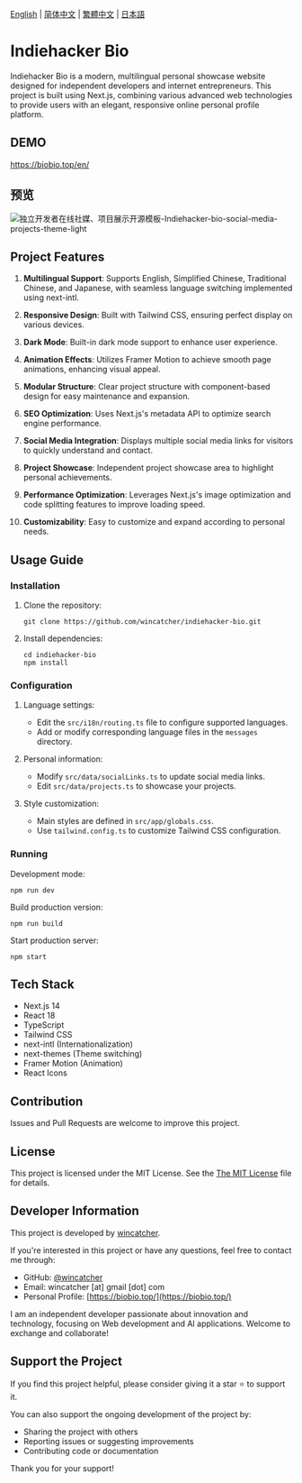 
[English](README-EN.md) | [简体中文](README.md) | [繁體中文](README-Hant.md) | [日本語](README-JA.md)

# Indiehacker Bio

Indiehacker Bio is a modern, multilingual personal showcase website designed for independent developers and internet entrepreneurs. This project is built using Next.js, combining various advanced web technologies to provide users with an elegant, responsive online personal profile platform.

## DEMO

[ https://biobio.top/en/ ]( https://biobio.top/en/ )

## 预览

![独立开发者在线社媒、项目展示开源模板-Indiehacker-bio-social-media-projects-theme-light](https://github.com/user-attachments/assets/d1107139-f019-4fe3-b2cd-9fb764e3e01d)

## Project Features

1. **Multilingual Support**: Supports English, Simplified Chinese, Traditional Chinese, and Japanese, with seamless language switching implemented using next-intl.

2. **Responsive Design**: Built with Tailwind CSS, ensuring perfect display on various devices.

3. **Dark Mode**: Built-in dark mode support to enhance user experience.

4. **Animation Effects**: Utilizes Framer Motion to achieve smooth page animations, enhancing visual appeal.

5. **Modular Structure**: Clear project structure with component-based design for easy maintenance and expansion.

6. **SEO Optimization**: Uses Next.js's metadata API to optimize search engine performance.

7. **Social Media Integration**: Displays multiple social media links for visitors to quickly understand and contact.

8. **Project Showcase**: Independent project showcase area to highlight personal achievements.

9. **Performance Optimization**: Leverages Next.js's image optimization and code splitting features to improve loading speed.

10. **Customizability**: Easy to customize and expand according to personal needs.

## Usage Guide

### Installation

1. Clone the repository:
   ```
   git clone https://github.com/wincatcher/indiehacker-bio.git
   ```

2. Install dependencies:
   ```
   cd indiehacker-bio
   npm install
   ```

### Configuration

1. Language settings:
   - Edit the `src/i18n/routing.ts` file to configure supported languages.
   - Add or modify corresponding language files in the `messages` directory.

2. Personal information:
   - Modify `src/data/socialLinks.ts` to update social media links.
   - Edit `src/data/projects.ts` to showcase your projects.

3. Style customization:
   - Main styles are defined in `src/app/globals.css`.
   - Use `tailwind.config.ts` to customize Tailwind CSS configuration.

### Running

Development mode:
```
npm run dev
```

Build production version:
```
npm run build
```

Start production server:
```
npm start
```

## Tech Stack

- Next.js 14
- React 18
- TypeScript
- Tailwind CSS
- next-intl (Internationalization)
- next-themes (Theme switching)
- Framer Motion (Animation)
- React Icons

## Contribution

Issues and Pull Requests are welcome to improve this project.

## License

This project is licensed under the MIT License. See the [The MIT License](https://opensource.org/license/MIT) file for details.

## Developer Information

This project is developed by [wincatcher](https://github.com/wincatcher).

If you're interested in this project or have any questions, feel free to contact me through:

- GitHub: [@wincatcher](https://github.com/wincatcher)
- Email: wincatcher [at] gmail [dot] com
- Personal Profile: [https://biobio.top/](https://biobio.top/)

I am an independent developer passionate about innovation and technology, focusing on Web development and AI applications. Welcome to exchange and collaborate!

## Support the Project

If you find this project helpful, please consider giving it a star ⭐️ to support it.

You can also support the ongoing development of the project by:

- Sharing the project with others
- Reporting issues or suggesting improvements
- Contributing code or documentation

Thank you for your support!
